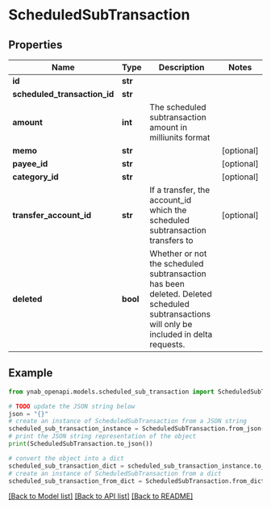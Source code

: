 # ScheduledSubTransaction


## Properties

Name | Type | Description | Notes
------------ | ------------- | ------------- | -------------
**id** | **str** |  | 
**scheduled_transaction_id** | **str** |  | 
**amount** | **int** | The scheduled subtransaction amount in milliunits format | 
**memo** | **str** |  | [optional] 
**payee_id** | **str** |  | [optional] 
**category_id** | **str** |  | [optional] 
**transfer_account_id** | **str** | If a transfer, the account_id which the scheduled subtransaction transfers to | [optional] 
**deleted** | **bool** | Whether or not the scheduled subtransaction has been deleted. Deleted scheduled subtransactions will only be included in delta requests. | 

## Example

```python
from ynab_openapi.models.scheduled_sub_transaction import ScheduledSubTransaction

# TODO update the JSON string below
json = "{}"
# create an instance of ScheduledSubTransaction from a JSON string
scheduled_sub_transaction_instance = ScheduledSubTransaction.from_json(json)
# print the JSON string representation of the object
print(ScheduledSubTransaction.to_json())

# convert the object into a dict
scheduled_sub_transaction_dict = scheduled_sub_transaction_instance.to_dict()
# create an instance of ScheduledSubTransaction from a dict
scheduled_sub_transaction_from_dict = ScheduledSubTransaction.from_dict(scheduled_sub_transaction_dict)
```
[[Back to Model list]](../README.md#documentation-for-models) [[Back to API list]](../README.md#documentation-for-api-endpoints) [[Back to README]](../README.md)


